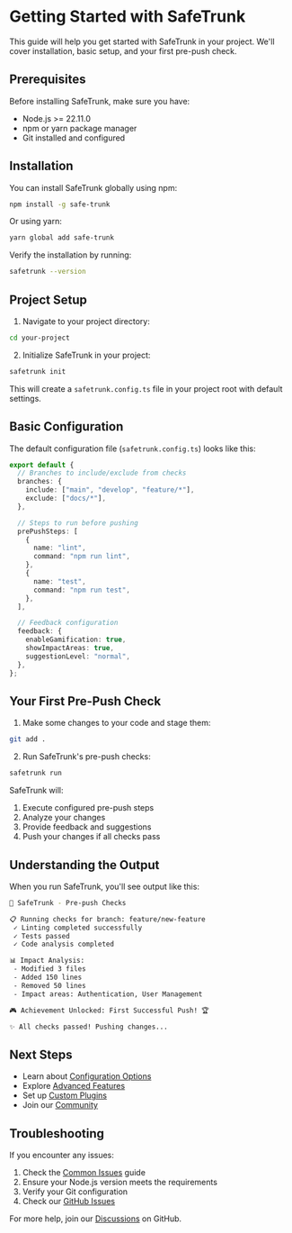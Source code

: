# Getting Started with SafeTrunk

This guide will help you get started with SafeTrunk in your project. We'll cover installation, basic setup, and your first pre-push check.

## Prerequisites

Before installing SafeTrunk, make sure you have:

- Node.js >= 22.11.0
- npm or yarn package manager
- Git installed and configured

## Installation

You can install SafeTrunk globally using npm:

```bash
npm install -g safe-trunk
```

Or using yarn:

```bash
yarn global add safe-trunk
```

Verify the installation by running:

```bash
safetrunk --version
```

## Project Setup

1. Navigate to your project directory:

```bash
cd your-project
```

2. Initialize SafeTrunk in your project:

```bash
safetrunk init
```

This will create a `safetrunk.config.ts` file in your project root with default settings.

## Basic Configuration

The default configuration file (`safetrunk.config.ts`) looks like this:

```typescript
export default {
  // Branches to include/exclude from checks
  branches: {
    include: ["main", "develop", "feature/*"],
    exclude: ["docs/*"],
  },

  // Steps to run before pushing
  prePushSteps: [
    {
      name: "lint",
      command: "npm run lint",
    },
    {
      name: "test",
      command: "npm run test",
    },
  ],

  // Feedback configuration
  feedback: {
    enableGamification: true,
    showImpactAreas: true,
    suggestionLevel: "normal",
  },
};
```

## Your First Pre-Push Check

1. Make some changes to your code and stage them:

```bash
git add .
```

2. Run SafeTrunk's pre-push checks:

```bash
safetrunk run
```

SafeTrunk will:

1. Execute configured pre-push steps
2. Analyze your changes
3. Provide feedback and suggestions
4. Push your changes if all checks pass

## Understanding the Output

When you run SafeTrunk, you'll see output like this:

```bash
🚀 SafeTrunk - Pre-push Checks

📋 Running checks for branch: feature/new-feature
 ✓ Linting completed successfully
 ✓ Tests passed
 ✓ Code analysis completed

📊 Impact Analysis:
 - Modified 3 files
 - Added 150 lines
 - Removed 50 lines
 - Impact areas: Authentication, User Management

🎮 Achievement Unlocked: First Successful Push! 🏆

✨ All checks passed! Pushing changes...
```

## Next Steps

- Learn about [Configuration Options](/config/overview)
- Explore [Advanced Features](/guide/advanced-features)
- Set up [Custom Plugins](/plugins/creating-plugins)
- Join our [Community](/community)

## Troubleshooting

If you encounter any issues:

1. Check the [Common Issues](/guide/troubleshooting) guide
2. Ensure your Node.js version meets the requirements
3. Verify your Git configuration
4. Check our [GitHub Issues](https://github.com/fvena/safeTrunk/issues)

For more help, join our [Discussions](https://github.com/fvena/safeTrunk/discussions) on GitHub.
